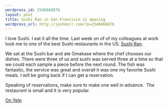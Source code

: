 ```yaml
--- 
wordpress_id: 2546660876
layout: post
title: Sushi Ran in San Francisco is amazing
wordpress_url: http://joshkerr.com/?p=2546660876
---
```

<p>I love Sushi.  I eat it all the time.  Last week on of of my colleagues at work took me to one of the best Sushi restaurants in the US.  <a href="http://www.sushiran.com">Sushi Ran</a>.</p>
<p>We sat at the Sushi bar and ate Omakase where the chef chooses our dishes.  There were three of us and sushi was served three at a time so that we could each sample a piece before the next round.  The fish was fantastic, the service was great and overall it was one my favorite Sushi meals.  I will be going back if I can get a reservation.</p>
<p>Speaking of reservations, make sure to make one well in advance.  The restaurant is small and it is very popular.</p>
<p><a href="http://www.yelp.com/biz/sushi-ran-sausalito">On Yelp</a></p>
